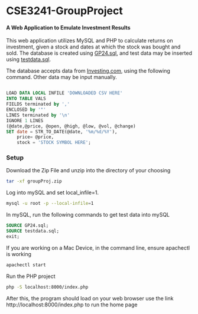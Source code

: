 # CSE3241-GroupProject

#### A Web Application to Emulate Investment Results

This web application utilizes MySQL and PHP to calculate returns on investment, given a stock and dates at which the stock was bought and sold. The database is created using [GP24.sql](GP24.sql), and test data may be inserted using [testdata.sql](testdata.sql).

The database accepts data from [Investing.com](https://www.investing.com), using the following command. Other data may be input manually. 

```sql

LOAD DATA LOCAL INFILE 'DOWNLOADED CSV HERE'
INTO TABLE VALS
FIELDS terminated by ','
ENCLOSED by '"'
LINES terminated by '\n'
IGNORE 1 LINES
(@date,@price, @open, @high, @low, @vol, @change)
SET date = STR_TO_DATE(@date, '%m/%d/%Y'),
	price= @price,
	stock = 'STOCK SYMBOL HERE';

```

### Setup

Download the Zip File and unzip into the directory of your choosing
```sh
tar -xf groupProj.zip
```

Log into mySQL and set local_infile=1.
```sh
mysql -u root -p --local-infile=1
```

In mySQL, run the following commands to get test data into mySQL
```sql
SOURCE GP24.sql;
SOURCE testdata.sql;
exit;
```
If you are working on a Mac Device, in the command line, ensure apachectl is working
```sh
apachectl start
```
Run the PHP project
```sh
php -S localhost:8000/index.php
```
After this, the program should load on your web browser use the link 
http://localhost:8000/index.php to run the home page
